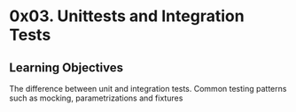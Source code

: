 # 0x03. Unittests and Integration Tests
## Learning Objectives
The difference between unit and integration tests.
Common testing patterns such as mocking, parametrizations and fixtures
